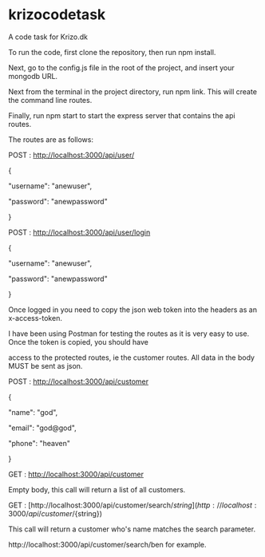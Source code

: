 # krizocodetask
A code task for Krizo.dk

To run the code, first clone the repository, then run npm install.

Next, go to the config.js file in the root of the project, and insert your mongodb URL.

Next from the terminal in the project directory, run npm link. This will create the command line routes.

Finally, run npm start to start the express server that contains the api routes.

The routes are as follows:

POST : [http://localhost:3000/api/user/](http://localhost:3000/api/user/)

{

"username": "anewuser",

"password": "anewpassword"

}


POST : [http://localhost:3000/api/user/login](http://localhost:3000/api/user/login)

{

"username": "anewuser",

"password": "anewpassword"

}

Once logged in you need to copy the json web token into the headers as an x-access-token.

I have been using Postman for testing the routes as it is very easy to use. Once the token is copied, you should have 

access to the protected routes, ie the customer routes. All data in the body MUST be sent as json.

POST : [http://localhost:3000/api/customer](http://localhost:3000/api/customer)

{

"name": "god",

"email": "god@god",

"phone": "heaven"

}


GET : [http://localhost:3000/api/customer](http://localhost:3000/api/customer)

Empty body, this call will return a list of all customers.

GET : [http://localhost:3000/api/customer/search/${string}](http://localhost:3000/api/customer/${string})

This call will return a customer who's name matches the search parameter. 

http://localhost:3000/api/customer/search/ben  for example.
